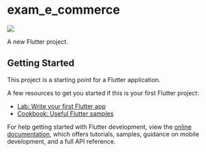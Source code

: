# exam_e_commerce


<P>
<img src="  https://github.com/Krupaparmar30/exam_e_commerce/assets/149374671/aed84799-4655-4ccf-aaed-7678bc9ea104">
</P>

A new Flutter project.

## Getting Started

This project is a starting point for a Flutter application.

A few resources to get you started if this is your first Flutter project:

- [Lab: Write your first Flutter app](https://docs.flutter.dev/get-started/codelab)
- [Cookbook: Useful Flutter samples](https://docs.flutter.dev/cookbook)

For help getting started with Flutter development, view the
[online documentation](https://docs.flutter.dev/), which offers tutorials,
samples, guidance on mobile development, and a full API reference.
